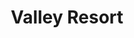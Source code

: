 ---
layout: location
title: Valley Resort
keywords: resort stay
cover_image: "/properties/Valley Resort/1.webp"
images_src: Valley Resort
price: ₹2,999
area: Mudigere
rating: 5
description: Nestled amidst the rolling hills of the Western Ghats in Chikmagalur, Kalasa Valley Resort beckons you with a promise of serenity. Imagine a haven crafted in the true spirit of Malnad architecture, a cozy haven tucked away amongst verdant coffee plantations. Here, the valley unfolds before you, cradled between two majestic hills, a sparkling stream weaving its way through the heart of the estate. Breathe in the crisp mountain air, a welcome change from the city's clamor. Each day at Kalasa Valley Resort is a chance to reconnect with nature's rhythm. Wake up to the melody of birdsong, and spend your days exploring the whispering trails or simply soaking in the tranquility of your surroundings.  This picturesque escape is the perfect antidote to the everyday grind, offering a chance to unwind and rediscover the simple joys of life.
district: Chikmagalur
total-occupancy: 35
rooms: 6
stay-type: Resort
accomodation: [
    [Standard Room, 0, 0, shop],
    [Basic Room, 0, 0, house-door], 
    [Dormitory Room, 0, 0, shop]
]
pricing: [
    [BASIC PACKAGE, 2999, Stay | Activities | All Meals | Hi-tea | Veg Snacks],
]
ameneties: [
    [ fa-solid fa-utensils,Dining Hall],
    [ fa-solid fa-fire,Campfire],
    [ fa-solid fa-tv, TV],
    [ fa-solid fa-people-roof, Living Room],
    [ fa-solid fa-plug-circle-plus,Power Backup],
    [ fa-solid fa-square-parking,Parking],
    [ fa-solid fa-mug-hot,Kettle],
    [ fa-solid fa-shower ,Shower],
    [ fa-solid fa-hot-tub-person,Hot Water],
]
activities: [ 
    [ fa-solid fa-spoon,Badminton], 
    [ fa-solid fa-bridge,Burma Bridge],
    [ fa-solid fa-chess-knight,Chess], 
    [ fa-solid fa-person-walking-dashed-line-arrow-right,Net-walk],
    [ fa-solid fa-bullseye,Archery],
    [ fa-solid fa-bullseye,Dart Board],
    [ fa-solid fa-person-walking,Estate Walk], 
    [ fa-solid fa-baseball-bat-ball,Cricket],   
    [ fa-solid fa-arrow-trend-down,Zip Line],  
]
locations: [Hornadu Temple(4KM), Kyathanmakki Trekking(6KM), Gaaligudda Sunset Point(7KM), Amba Teertha(11KM), Kalaseshwara Temple(11KM), Surmane Water Falls]
breakfast: [Neer Dosa, item2, item3, item4]
lunch: [item1, item2, item3, item4]
dinner: [item1, item2, item3, item4]
tnc: ["Yes","Yes","Yes", "Yes", 12:00PM-11:00AM]
---